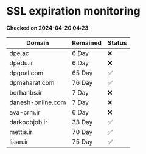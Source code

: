 # SSL expiration monitoring

**Checked on 2024-04-20 04:23**

| Domain | Remained | Status       |
|--------|----------|--------------|
| dpe.ac     | 6 Day   | ❌ |
| dpedu.ir     | 6 Day   | ❌ |
| dpgoal.com     | 65 Day   | ✅ |
| dpmaharat.com     | 76 Day   | ✅ |
| borhanbs.ir     | 7 Day   | ❌ |
| danesh-online.com     | 7 Day   | ❌ |
| ava-crm.ir     | 6 Day   | ❌ |
| darkoobjob.ir     | 33 Day   | ✅ |
| mettis.ir     | 70 Day   | ✅ |
| liaan.ir     | 75 Day   | ✅ |
